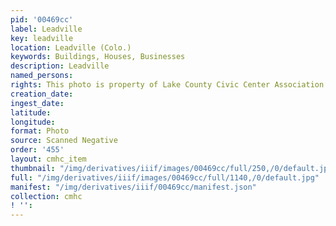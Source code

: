 ```yaml
---
pid: '00469cc'
label: Leadville
key: leadville
location: Leadville (Colo.)
keywords: Buildings, Houses, Businesses
description: Leadville
named_persons: 
rights: This photo is property of Lake County Civic Center Association.
creation_date: 
ingest_date: 
latitude: 
longitude: 
format: Photo
source: Scanned Negative
order: '455'
layout: cmhc_item
thumbnail: "/img/derivatives/iiif/images/00469cc/full/250,/0/default.jpg"
full: "/img/derivatives/iiif/images/00469cc/full/1140,/0/default.jpg"
manifest: "/img/derivatives/iiif/00469cc/manifest.json"
collection: cmhc
! '': 
---
```

